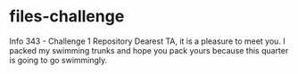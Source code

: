 files-challenge
===============

Info 343 - Challenge 1 Repository 
Dearest TA, it is a pleasure to meet you. I packed my swimming trunks and hope you pack yours because this quarter is going to go swimmingly.